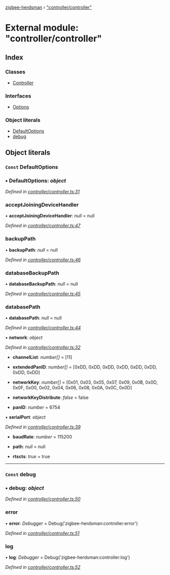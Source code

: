 [zigbee-herdsman](../README.md) › ["controller/controller"](_controller_controller_.md)

# External module: "controller/controller"

## Index

### Classes

* [Controller](../classes/_controller_controller_.controller.md)

### Interfaces

* [Options](../interfaces/_controller_controller_.options.md)

### Object literals

* [DefaultOptions](_controller_controller_.md#const-defaultoptions)
* [debug](_controller_controller_.md#const-debug)

## Object literals

### `Const` DefaultOptions

### ▪ **DefaultOptions**: *object*

*Defined in [controller/controller.ts:31](https://github.com/Koenkk/zigbee-herdsman/blob/master/src/controller/controller.ts#L31)*

###  acceptJoiningDeviceHandler

• **acceptJoiningDeviceHandler**: *null* =  null

*Defined in [controller/controller.ts:47](https://github.com/Koenkk/zigbee-herdsman/blob/master/src/controller/controller.ts#L47)*

###  backupPath

• **backupPath**: *null* =  null

*Defined in [controller/controller.ts:46](https://github.com/Koenkk/zigbee-herdsman/blob/master/src/controller/controller.ts#L46)*

###  databaseBackupPath

• **databaseBackupPath**: *null* =  null

*Defined in [controller/controller.ts:45](https://github.com/Koenkk/zigbee-herdsman/blob/master/src/controller/controller.ts#L45)*

###  databasePath

• **databasePath**: *null* =  null

*Defined in [controller/controller.ts:44](https://github.com/Koenkk/zigbee-herdsman/blob/master/src/controller/controller.ts#L44)*

▪ **network**: *object*

*Defined in [controller/controller.ts:32](https://github.com/Koenkk/zigbee-herdsman/blob/master/src/controller/controller.ts#L32)*

* **channelList**: *number[]* =  [11]

* **extendedPanID**: *number[]* =  [0xDD, 0xDD, 0xDD, 0xDD, 0xDD, 0xDD, 0xDD, 0xDD]

* **networkKey**: *number[]* =  [0x01, 0x03, 0x05, 0x07, 0x09, 0x0B, 0x0D, 0x0F, 0x00, 0x02, 0x04, 0x06, 0x08, 0x0A, 0x0C, 0x0D]

* **networkKeyDistribute**: *false* = false

* **panID**: *number* = 6754

▪ **serialPort**: *object*

*Defined in [controller/controller.ts:39](https://github.com/Koenkk/zigbee-herdsman/blob/master/src/controller/controller.ts#L39)*

* **baudRate**: *number* = 115200

* **path**: *null* =  null

* **rtscts**: *true* = true

___

### `Const` debug

### ▪ **debug**: *object*

*Defined in [controller/controller.ts:50](https://github.com/Koenkk/zigbee-herdsman/blob/master/src/controller/controller.ts#L50)*

###  error

• **error**: *Debugger* =  Debug('zigbee-herdsman:controller:error')

*Defined in [controller/controller.ts:51](https://github.com/Koenkk/zigbee-herdsman/blob/master/src/controller/controller.ts#L51)*

###  log

• **log**: *Debugger* =  Debug('zigbee-herdsman:controller:log')

*Defined in [controller/controller.ts:52](https://github.com/Koenkk/zigbee-herdsman/blob/master/src/controller/controller.ts#L52)*
